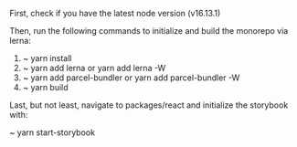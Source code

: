 First, check if you have the latest node version (v16.13.1)

Then, run the following commands to initialize and build the monorepo via lerna:

1. ~ yarn install
2. ~ yarn add lerna or yarn add lerna -W
3. ~ yarn add parcel-bundler or yarn add parcel-bundler -W
4. ~ yarn build

Last, but not least, navigate to packages/react and initialize the storybook with:

~ yarn start-storybook
